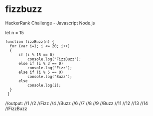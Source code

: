 # fizzbuzz
HackerRank Challenge - Javascript Node.js

let n = 15

```
function fizzBuzz(n) {
  for (var i=1; i <= 20; i++)
  {
      if (i % 15 == 0)
          console.log("FizzBuzz");
      else if (i % 3 == 0)
          console.log("Fizz");
      else if (i % 5 == 0)
          console.log("Buzz");
      else
          console.log(i);
  }
 }
 ```
 

//output:
//1
//2
//Fizz
//4
//Buzz
//6
//7
//8
//9
//Buzz
//11
//12
//13
//14
//FizzBuzz
